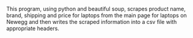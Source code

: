 This program, using python and beautiful soup, scrapes product name, brand, shipping and price for laptops from the main page for laptops on Newegg and then writes the scraped information into a csv file with appropriate headers.
